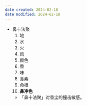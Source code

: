 ```yaml
---
date created: 2024-02-18
date modified: 2024-02-18
---
```

- 鼻十法聚
    1. 地
    2. 水
    3. 火
    4. 风
    5. 颜色
    6. 香
    7. 味
    8. 食素
    9. 命根
    10. **鼻净色** 
    - 「鼻十法聚」对香尘的撞击敏感。
